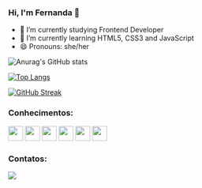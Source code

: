 ### Hi, I'm Fernanda 👋

- 🔭 I’m currently studying Frontend Developer
- 🌱 I’m currently learning HTML5, CSS3 and JavaScript
- 😄 Pronouns: she/her

![Anurag's GitHub stats](https://github-readme-stats.vercel.app/api?username=fernanda1102&show_icons=true&theme=dracula)

[![Top Langs](https://github-readme-stats.vercel.app/api/top-langs/?username=fernanda1102&layout=compact)](https://github.com/anuraghazra/github-readme-stats)

[![GitHub Streak](https://streak-stats.demolab.com?user=fernanda1102&theme=dracula&locale=pt-br&date_format=j%20M%5B%20Y%5D)](https://git.io/streak-stats)


### Conhecimentos:
<img src="https://cdn.jsdelivr.net/gh/devicons/devicon/icons/canva/canva-original.svg" width="30" height="30"/> <img src="https://cdn.jsdelivr.net/gh/devicons/devicon/icons/css3/css3-original.svg" width="30" height="30"/> <img src="https://cdn.jsdelivr.net/gh/devicons/devicon/icons/git/git-plain-wordmark.svg" width="30" height="30"/> <img src="https://cdn.jsdelivr.net/gh/devicons/devicon/icons/github/github-original-wordmark.svg" width="30" height="30"/> <img src="https://cdn.jsdelivr.net/gh/devicons/devicon/icons/html5/html5-original-wordmark.svg" width="30" height="30"/> <img src="https://cdn.jsdelivr.net/gh/devicons/devicon/icons/javascript/javascript-original.svg" width="30" height="30"/> 

 ### Contatos:

<a href="[https://www.linkedin.com/in/seu-usuário-linkedln-aqui](https://www.linkedin.com/in/fernanda-corredera-88805a172/)" target="_blank"><img src="https://img.shields.io/badge/-LinkedIn-%230077B5?style=for-the-badge&logo=linkedin&logoColor=white" target="_blank"></a>   
</div>         
          
          
          


          
          

          
                    
          
          
          
